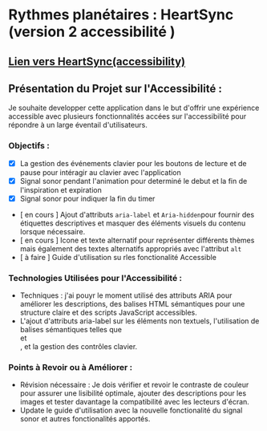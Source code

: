 # Rythmes planétaires : HeartSync (version 2 accessibilité )

## [Lien vers HeartSync(accessibility)](https://planetary-rhythms-heartsync-accessibility.vercel.app/)

## Présentation du Projet sur l'Accessibilité :

Je souhaite developper cette application dans le but d'offrir une expérience accessible avec plusieurs fonctionnalités accées sur l'accessibilité pour répondre à un large éventail d'utilisateurs.

### Objectifs : 
- [x] La gestion des événements clavier pour les boutons de lecture et de pause  pour intéragir au clavier avec l'application 
- [x] Signal sonor pendant l'animation pour determiné le debut et la fin de l'inspiration et expiration 
- [x] Signal sonor pour indiquer la fin du timer
- [ en cours ] Ajout d'attributs ``aria-label`` et ``Aria-hidden``pour fournir des étiquettes descriptives et masquer des éléments visuels du contenu lorsque nécessaire.
- [ en cours ] Icone et texte alternatif pour représenter différents thèmes mais également des textes alternatifs appropriés avec l'attribut ``alt`` 
- [ à faire ] Guide d'utilisation su rles fonctionalité Accessible

### Technologies Utilisées pour l'Accessibilité :

- Techniques : j'ai pouyr le moment utilisé des attributs ARIA pour améliorer les descriptions, des balises HTML sémantiques pour une structure claire et des scripts JavaScript accessibles.
- L'ajout d'attributs aria-label sur les éléments non textuels, l'utilisation de balises sémantiques telles que <nav> et <main>, et la gestion des contrôles clavier.

### Points à Revoir ou à Améliorer :

- Révision nécessaire : Je dois vérifier et revoir le contraste de couleur pour assurer une lisibilité optimale, ajouter des descriptions pour les images et tester davantage la compatibilité avec les lecteurs d'écran.
- Update le guide d'utilisation avec la nouvelle fonctionalité du signal sonor et autres fonctionalités apportés.





